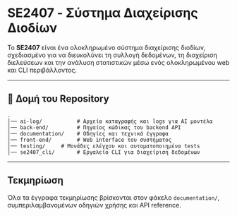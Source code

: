 #  SE2407 - Σύστημα Διαχείρισης Διοδίων

Το **SE2407** είναι ένα ολοκληρωμένο σύστημα διαχείρισης διοδίων, σχεδιασμένο για να διευκολύνει τη συλλογή δεδομένων, τη διαχείριση διελεύσεων και την ανάλυση στατιστικών μέσω ενός ολοκληρωμένου web και CLI περιβάλλοντος.

---

## 📂 Δομή του Repository

```
.
│── ai-log/           # Αρχεία καταγραφής και logs για AI μοντέλα
│── back-end/         # Πηγαίος κώδικας του backend API
│── documentation/    # Οδηγίες και τεχνικά έγγραφα
│── front-end/        # Web interface του συστήματος
│── testing/     # Μονάδες ελέγχου και αυτοματοποιημένα tests
│── se2407_cli/       # Εργαλείο CLI για διαχείριση δεδομένων

```
---

## Τεκμηρίωση
Όλα τα έγγραφα τεκμηρίωσης βρίσκονται στον φάκελο `documentation/`, συμπεριλαμβανομένων οδηγιών χρήσης και API reference.


